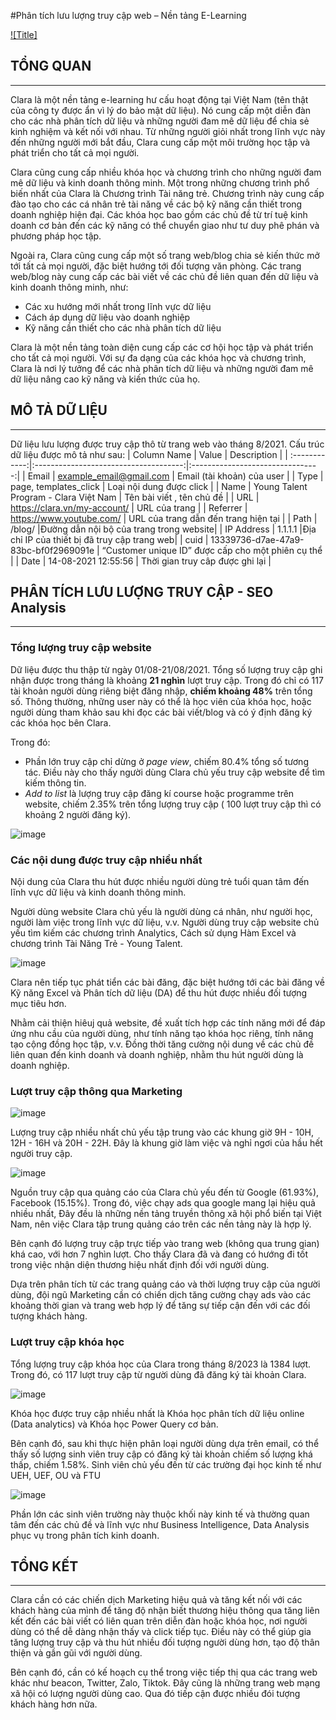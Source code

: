 #Phân tích lưu lượng truy cập web – Nền tảng E-Learning

[![Title]]("https://www.youtube.com/")

## TỔNG QUAN 
***

Clara là một nền tảng e-learning hư cấu hoạt động tại Việt Nam (tên thật của công ty được ẩn vì lý do bảo mật dữ liệu). Nó cung cấp một diễn đàn cho các nhà phân tích dữ liệu và những người đam mê dữ liệu để chia sẻ kinh nghiệm và kết nối với nhau. Từ những người giỏi nhất trong lĩnh vực này đến những người mới bắt đầu, Clara cung cấp một môi trường học tập và phát triển cho tất cả mọi người.

Clara cũng cung cấp nhiều khóa học và chương trình cho những người đam mê dữ liệu và kinh doanh thông minh. Một trong những chương trình phổ biến nhất của Clara là Chương trình Tài năng trẻ. Chương trình này cung cấp đào tạo cho các cá nhân trẻ tài năng về các bộ kỹ năng cần thiết trong doanh nghiệp hiện đại. Các khóa học bao gồm các chủ đề từ trí tuệ kinh doanh cơ bản đến các kỹ năng có thể chuyển giao như tư duy phê phán và phương pháp học tập. 

Ngoài ra, Clara cũng cung cấp một số trang web/blog chia sẻ kiến thức mở tới tất cả mọi người, đặc biệt hướng tới đối tượng văn phòng. Các trang web/blog này cung cấp các bài viết về các chủ đề liên quan đến dữ liệu và kinh doanh thông minh, như:

* Các xu hướng mới nhất trong lĩnh vực dữ liệu
* Cách áp dụng dữ liệu vào doanh nghiệp
* Kỹ năng cần thiết cho các nhà phân tích dữ liệu

Clara là một nền tảng toàn diện cung cấp các cơ hội học tập và phát triển cho tất cả mọi người. Với sự đa dạng của các khóa học và chương trình, Clara là nơi lý tưởng để các nhà phân tích dữ liệu và những người đam mê dữ liệu nâng cao kỹ năng và kiến thức của họ.

## MÔ TẢ DỮ LIỆU
***
Dữ liệu lưu lượng được truy cập thô từ trang web vào tháng 8/2021. Cấu trúc dữ liệu được mô tả như sau:
|  Column Name  |                  Value                |               Description        |
| :------------:|:-------------------------------------:|:--------------------------------:|
|    Email      |       example_email@gmail.com         |  Email (tài khoản) của user |
|     Type      |         page, templates_click         |  Loại nội dung được click |
|     Name      | Young Talent Program - Clara Việt Nam |   Tên bài viết , tên chủ đề |
|    URL        |       https://clara.vn/my-account/    |  URL của trang   | 
|    Referrer   |        https://www.youtube.com/       | URL của trang dẫn đến trang hiện tại |
|    Path       |                /blog/                 |Đường dẫn nội bộ của trang trong website|
|    IP Address |                  1.1.1.1              |Địa chỉ IP của thiết bị đã truy cập trang web|
|     cuid      | 13339736-d7ae-47a9-83bc-bf0f2969091e  | “Customer unique ID” được cấp cho một phiên cụ thể |
|    Date       |          14-08-2021 12:55:56          | Thời gian truy câp được ghi lại   |


## PHÂN TÍCH LƯU LƯỢNG TRUY CẬP - SEO Analysis
***
### Tổng lượng truy cập website
Dữ liệu được thu thập từ ngày 01/08-21/08/2021. 
Tổng số lượng truy cập ghi nhận được trong tháng là khoảng **21 nghìn** lượt truy cập. Trong đó chỉ có 117 tài khoản người dùng riêng biệt đăng nhập, **chiếm khoảng 48%** trên tổng số. Thông thường, những user này có thể là học viên của khóa học, hoặc người dùng tham khảo sau khi đọc các bài viết/blog và có ý định đăng ký các khóa học bên Clara.

Trong đó:
- Phần lớn truy cập chỉ dừng ở *page view*, chiếm 80.4% tổng số tương tác. Điều này cho thấy người dùng Clara chủ yếu truy cập website để tìm kiếm thông tin.
- *Add to list* là lượng truy cập đăng kí course hoặc programme trên website, chiếm 2.35% trên tổng lượng truy cập ( 100 lượt truy cập thì có khoảng 2 người đăng ký).
  
![image](https://github.com/levythaoanh/SEO-Analysis---eLearning-website/assets/133214536/dd87dd53-27eb-4666-94a7-b9aaaad5fb18)

### Các nội dung được truy cập nhiều nhất
Nội dung của Clara thu hút được nhiều người dùng trẻ tuổi quan tâm đến lĩnh vực dữ liệu và kinh doanh thông minh.

Người dùng website Clara chủ yếu là người dùng cá nhân, như người học, người làm việc trong lĩnh vực dữ liệu, v.v. Người dùng truy cập website chủ yếu tìm kiếm các chương trình Analytics, Cách sử dụng Hàm Excel và chương trình Tài Năng Trẻ - Young Talent.

![image](https://github.com/levythaoanh/SEO-Analysis---eLearning-website/assets/133214536/1a9ef891-b0d7-4b16-b71a-8e3e62f34563)

Clara nên tiếp tục phát tiển các bài đăng, đặc biệt hướng tới các bài đăng về Kỹ năng Excel và Phân tích dữ liệu (DA) để thu hút được nhiều đối tượng mục tiêu hơn. 

Nhằm cải thiện hiêuj quả website, đề xuất tích hợp các tính năng mới để đáp ứng nhu cầu của người dùng, như tính năng tạo khóa học riêng, tính năng tạo cộng đồng học tập, v.v. Đồng thời tăng cường nội dung về các chủ đề liên quan đến kinh doanh và doanh nghiệp, nhằm thu hút người dùng là doanh nghiệp.

### Lượt truy cập thông qua Marketing

![image](https://github.com/levythaoanh/SEO-Analysis---eLearning-website/assets/133214536/ee5269ee-4859-4e35-bf91-8131bb0b41b7)

Lượng truy cập nhiều nhất chủ yếu tập trung vào các khung giờ 9H - 10H, 12H - 16H và 20H - 22H. Đây là khung giờ làm việc và nghỉ ngơi của hầu hết người truy cập. 

![image](https://github.com/levythaoanh/SEO-Analysis---eLearning-website/assets/133214536/a4a9c5c6-952e-422a-ac45-bd0aa11fb718)

Nguồn truy cập qua quảng cáo của Clara chủ yếu đến từ Google (61.93%), Facebook (15.15%). Trong đó, việc chạy ads qua google mang lại hiệu quả nhiều nhất, Đây đều là những nền tảng truyền thông xã hội phổ biến tại Việt Nam, nên việc Clara tập trung quảng cáo trên các nền tảng này là hợp lý.

Bên cạnh đó lượng truy cập trực tiếp vào trang web (không qua trung gian) khá cao, với hơn 7 nghìn lượt. Cho thấy Clara đã và đang có hướng đi tốt trong việc nhận diện thương hiệu nhất định đối với người dùng.

Dựa trên phân tích từ các trang quảng cáo và thời lượng truy cập của người dùng, đội ngũ Marketing cần có chiến dịch tăng cường chạy ads vào các khoảng thời gian và trang web hợp lý để tăng sự tiếp cận đến với các đối tượng khách hàng.

### Lượt truy cập khóa học
Tổng lượng truy cập khóa học của Clara trong tháng 8/2023 là 1384 lượt. Trong đó, có 117 lượt truy cập từ người dùng đã đăng ký tài khoản Clara.

![image](https://github.com/levythaoanh/SEO-Analysis---eLearning-website/assets/133214536/d4a15a7e-889e-43a1-950f-78fa63511e9e)

Khóa học được truy cập nhiều nhất là Khóa học phân tích dữ liệu online (Data analytics) và Khóa học Power Query cơ bản.

Bên cạnh đó, sau khi thực hiện phân loại người dùng dựa trên email, có thể thấy số lượng sinh viên truy cập có đăng ký tài khoản chiếm số lượng khá thấp, chiếm 1.58%. Sinh viên chủ yếu đến từ các trường đại học kinh tế như UEH, UEF, OU và FTU

![image](https://github.com/levythaoanh/SEO-Analysis---eLearning-website/assets/133214536/8efc8f26-fa40-45d9-ac2c-b8308ed085be)

Phần lớn các sinh viên trường này thuộc khối này kinh tế và thường quan tâm đến các chủ đề và lĩnh vực như Business Intelligence, Data Analysis phục vụ trong phân tích kinh doanh.

## TỔNG KẾT
***
Clara cần có các chiến dịch Marketing hiệu quả và tăng kết nối với các khách hàng của mình để tăng độ nhận biết thương hiệu thông qua tăng liên kết đến các bài viết có liên quan trên diễn đàn hoặc khóa học, nơi người dùng có thể dễ dàng nhận thấy và click tiếp tục. Điều này có thể giúp gia tăng lượng truy cập và thu hút nhiều đối tượng người dùng hơn, tạo độ thân thiện và gần gũi với người dùng.

Bên cạnh đó, cần có kế hoạch cụ thể trong việc tiếp thị qua các trang web khác như beacon, Twitter, Zalo, Tiktok. Đây cũng là những trang web mạng xã hội có lượng người dùng cao. Qua đó tiếp cận được nhiều đói tượng khách hàng hơn nữa. 
